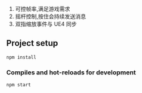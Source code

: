1. 可控帧率,满足游戏需求
2. 摇杆控制,按住会持续发送消息
3. 双指缩放事件与 UE4 同步

## Project setup

```
npm install
```

### Compiles and hot-reloads for development

```
npm start
```

